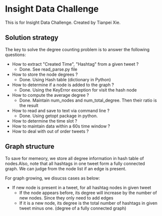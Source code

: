 # Insight Data Challenge
This is for Insight Data Challenge. Created by Tianpei Xie. 

## Solution strategy 
The key to solve the degree counting problem is to answer the following questions:
  * How to extract "Created Time", "Hashtag" from a given tweet ? 
    - Done. See read_parse.py file
  * How to store the node degrees ?
    - Done. Using Hash table (dictionary in Python)
  * How to determine if a node is added to the graph ?
    - Done. Using the KeyError exception for visit the hash node 
  * How to compute the average degree ?
    - Done. Maintain num_nodes and num_total_degree. Then their ratio is the result
  * How to read and save to text via command line ?
    - Done. Using getopt package in python. 
  * How to determine the time slot ?
  * How to maintain data within a 60s time window ? 
  * How to deal with out of order tweets ?

## Graph structure 
To save for memeory, we store all degree information in hash table of nodes.Also, note that all hashtags in one tweet form a fully connected graph. We can judge from the node list if an edge is present. 

For graph growing, we disucss cases as below:
  * If new node is present in a tweet, for all hashtag nodes in given tweet 
     - If the node appears before, its degree will increase by the number of new nodes. Since they only need to add edges 
     - If it is a new node, its degree is the total number of hashtags in given tweet minus one. (degree of a fully connected graph)


